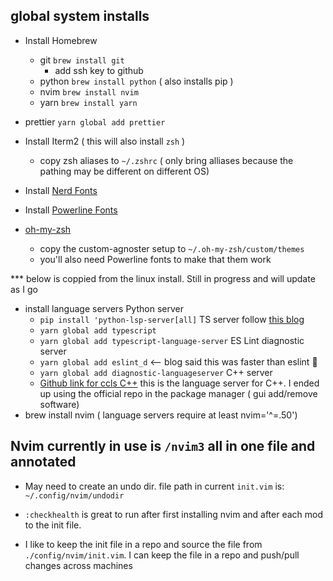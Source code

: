 ## global system installs

- Install Homebrew
  - git `brew install git`
    - add ssh key to github
  - python `brew install python` ( also installs pip )
  - nvim `brew install nvim`
  - yarn `brew install yarn`
  
- prettier `yarn global add prettier`

- Install Iterm2 ( this will also install `zsh` )
  - copy zsh aliases to `~/.zshrc` ( only bring alliases because the pathing may be different on different OS)
- Install [Nerd Fonts](https://github.com/ryanoasis/nerd-fonts#glyph-sets)
- Install [Powerline Fonts](https://github.com/powerline/fonts)
- [oh-my-zsh](https://ohmyz.sh/#install)
  - copy the custom-agnoster setup to `~/.oh-my-zsh/custom/themes`
  - you'll also need Powerline fonts to make that them work


*** below is coppied from the linux install. Still in progress and will update as I go
- install language servers
  Python server
  - `pip install 'python-lsp-server[all]`
    TS server follow [this blog](https://jose-elias-alvarez.medium.com/configuring-neovims-lsp-client-for-typescript-development-5789d58ea9c)
  - `yarn global add typescript`
  - `yarn global add typescript-language-server`
    ES Lint diagnostic server
  - `yarn global add eslint_d` <-- blog said this was faster than eslint :shrug:
  - `yarn global add diagnostic-languageserver`
    C++ server
  - [Github link for ccls C++](https://github.com/MaskRay/ccls/wiki/Install) this is the language server for C++. I ended up using the official repo in the package manager ( gui add/remove software)
- brew install nvim ( language servers require at least nvim='^=.50')

## Nvim currently in use is `/nvim3` all in one file and annotated

- May need to create an undo dir. file path in current `init.vim` is: `~/.config/nvim/undodir`
- `:checkhealth` is great to run after first installing nvim and after each mod to the init file.

- I like to keep the init file in a repo and source the file from `./config/nvim/init.vim`. I can keep the file in a repo and push/pull changes across machines

